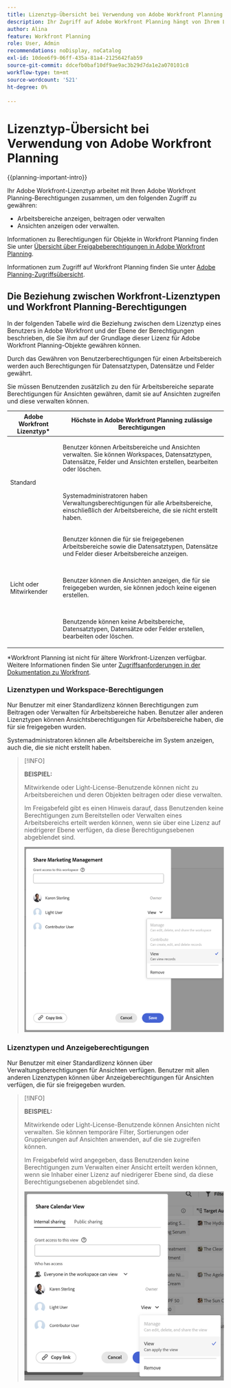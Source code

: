 ```yaml
---
title: Lizenztyp-Übersicht bei Verwendung von Adobe Workfront Planning
description: Ihr Zugriff auf Adobe Workfront Planning hängt von Ihrem Lizenztyp ab, zusätzlich zu Ihren Berechtigungen für Objekte. Nicht alle Benutzenden in der Organisation haben dieselben Berechtigungen für die Verwendung von Adobe Workfront Planning. In diesem Artikel werden die Zugriffsebenen beschrieben, die Benutzende für Adobe Workfront Planning haben können.
author: Alina
feature: Workfront Planning
role: User, Admin
recommendations: noDisplay, noCatalog
exl-id: 10dee6f9-06ff-435a-81a4-2125642fab59
source-git-commit: ddcefb0baf10df9ae9ac3b29d7da1e2a070101c8
workflow-type: tm+mt
source-wordcount: '521'
ht-degree: 0%

---
```



# Lizenztyp-Übersicht bei Verwendung von Adobe Workfront Planning

<!--<span class="preview">The highlighted information on this page refers to functionality not yet generally available. It is available only in the Preview environment for all customers. After the monthly releases to Production, the same features are also available in the Production environment for customers who enabled fast releases. </span>   

<span class="preview">For information about fast releases, see [Enable or disable fast releases for your organization](/help/quicksilver/administration-and-setup/set-up-workfront/configure-system-defaults/enable-fast-release-process.md). </span>-->

{{planning-important-intro}}

Ihr Adobe Workfront-Lizenztyp arbeitet mit Ihren Adobe Workfront Planning-Berechtigungen zusammen, um den folgenden Zugriff zu gewähren:

* Arbeitsbereiche anzeigen, beitragen oder verwalten
* Ansichten anzeigen oder verwalten.

Informationen zu Berechtigungen für Objekte in Workfront Planning finden Sie unter [Übersicht über Freigabeberechtigungen in Adobe Workfront Planning](/help/quicksilver/planning/access/sharing-permissions-overview.md).

Informationen zum Zugriff auf Workfront Planning finden Sie unter [Adobe Planning-Zugriffsübersicht](/help/quicksilver/planning/access/access-overview.md).

## Die Beziehung zwischen Workfront-Lizenztypen und Workfront Planning-Berechtigungen

In der folgenden Tabelle wird die Beziehung zwischen dem Lizenztyp eines Benutzers in Adobe Workfront und der Ebene der Berechtigungen beschrieben, die Sie ihm auf der Grundlage dieser Lizenz für Adobe Workfront Planning-Objekte gewähren können.

Durch das Gewähren von Benutzerberechtigungen für einen Arbeitsbereich werden auch Berechtigungen für Datensatztypen, Datensätze und Felder gewährt.

Sie müssen Benutzenden zusätzlich zu den für Arbeitsbereiche separate Berechtigungen für Ansichten gewähren, damit sie auf Ansichten zugreifen und diese verwalten können.

| Adobe Workfront Lizenztyp* | Höchste in Adobe Workfront Planning zulässige Berechtigungen |
|------------------------------------------------|-------------------------------------------------------------------------------------------------------------------------------------------------------------------------------|
| Standard | <p>Benutzer können Arbeitsbereiche und Ansichten verwalten. Sie können Workspaces, Datensatztypen, Datensätze, Felder und Ansichten erstellen, bearbeiten oder löschen.</p> <br> <p>Systemadministratoren haben Verwaltungsberechtigungen für alle Arbeitsbereiche, einschließlich der Arbeitsbereiche, die sie nicht erstellt haben.</p> |
| Licht oder Mitwirkender | <p>Benutzer können die für sie freigegebenen Arbeitsbereiche sowie die Datensatztypen, Datensätze und Felder dieser Arbeitsbereiche anzeigen.</p> <br> <p>Benutzer können die Ansichten anzeigen, die für sie freigegeben wurden, sie können jedoch keine eigenen erstellen. </p><br> <p>Benutzende können keine Arbeitsbereiche, Datensatztypen, Datensätze oder Felder erstellen, bearbeiten oder löschen.</p> |

*Workfront Planning ist nicht für ältere Workfront-Lizenzen verfügbar.
Weitere Informationen finden Sie unter [Zugriffsanforderungen in der Dokumentation zu Workfront](/help/quicksilver/administration-and-setup/add-users/access-levels-and-object-permissions/access-level-requirements-in-documentation.md).


<!--OLD 

| Adobe Workfront license type*                                   | Highest permissions allowed in Adobe Workfront Planning                                                                                                                                             |
|------------------------------------------------|-------------------------------------------------------------------------------------------------------------------------------------------------------------------------------|
|New: Standard <br> or <br>Current: Plan                    | Users can manage workspaces. They can create, edit, or delete workspaces, record types, records, and fields. <br> System administrators have Manage permissions to all workspaces, including the ones they did not create.                                                                                                                     |
| New: Light, Contributor <br> or <br>Current: Work, Requestor, Reviewer                      | Users can view the workspaces shared with them, as well as the record types, records, and fields of those workspaces. <br> Users cannot create, edit, or delete workspaces, record types, records, or fields.|

*For more information, see [Access requirements in Workfront documentation](/help/quicksilver/administration-and-setup/add-users/access-levels-and-object-permissions/access-level-requirements-in-documentation.md).
-->

### Lizenztypen und Workspace-Berechtigungen

Nur Benutzer mit einer Standardlizenz können Berechtigungen zum Beitragen oder Verwalten für Arbeitsbereiche haben. Benutzer aller anderen Lizenztypen können Ansichtsberechtigungen für Arbeitsbereiche haben, die für sie freigegeben wurden.

Systemadministratoren können alle Arbeitsbereiche im System anzeigen, auch die, die sie nicht erstellt haben.

>[!INFO]
>
>**BEISPIEL:**
>
>Mitwirkende oder Light-License-Benutzende können nicht zu Arbeitsbereichen und deren Objekten beitragen oder diese verwalten.
>
>Im Freigabefeld gibt es einen Hinweis darauf, dass Benutzenden keine Berechtigungen zum Bereitstellen oder Verwalten eines Arbeitsbereichs erteilt werden können, wenn sie über eine Lizenz auf niedrigerer Ebene verfügen, da diese Berechtigungsebenen abgeblendet sind.
>
>![Berechtigungen für Mitwirkende auf Arbeitsbereich ausgegraut](assets/permissions-grayed-out-for-contributor-user-on-workspace.png)


### Lizenztypen und Anzeigeberechtigungen

Nur Benutzer mit einer Standardlizenz können über Verwaltungsberechtigungen für Ansichten verfügen. Benutzer mit allen anderen Lizenztypen können über Anzeigeberechtigungen für Ansichten verfügen, die für sie freigegeben wurden.

>[!INFO]
>
>**BEISPIEL:**
>
>Mitwirkende oder Light-License-Benutzende können Ansichten nicht verwalten. Sie können temporäre Filter, Sortierungen oder Gruppierungen auf Ansichten anwenden, auf die sie zugreifen können.
>
>Im Freigabefeld wird angegeben, dass Benutzenden keine Berechtigungen zum Verwalten einer Ansicht erteilt werden können, wenn sie Inhaber einer Lizenz auf niedrigerer Ebene sind, da diese Berechtigungsebenen abgeblendet sind.
>
>![Berechtigungen sind für Light User on View Share ausgegraut](assets/permissions-grayed-out-for-light-user.png)
